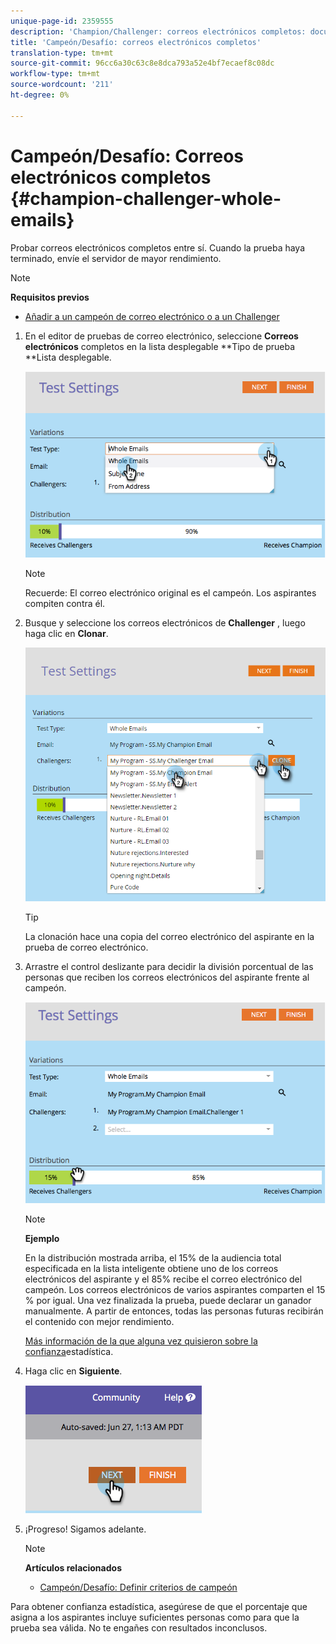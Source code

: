 ```yaml
---
unique-page-id: 2359555
description: 'Champion/Challenger: correos electrónicos completos: documentos de marketing: documentación del producto'
title: 'Campeón/Desafío: correos electrónicos completos'
translation-type: tm+mt
source-git-commit: 96cc6a30c63c8e8dca793a52e4bf7ecaef8c08dc
workflow-type: tm+mt
source-wordcount: '211'
ht-degree: 0%

---
```



# Campeón/Desafío: Correos electrónicos completos {#champion-challenger-whole-emails}

Probar correos electrónicos completos entre sí. Cuando la prueba haya terminado, envíe el servidor de mayor rendimiento.

>[!NOTE]
>
>**Requisitos previos**
>
>* [Añadir a un campeón de correo electrónico o a un Challenger](add-an-email-champion-challenger.md)

>



1. En el editor de pruebas de correo electrónico, seleccione **Correos electrónicos** completos en la lista desplegable **Tipo de prueba **Lista desplegable.

   ![](assets/image2014-9-12-16-3a39-3a14.png)

   >[!NOTE]
   >
   >Recuerde: El correo electrónico original es el campeón. Los aspirantes compiten contra él.

1. Busque y seleccione los correos electrónicos de **Challenger** , luego haga clic en **Clonar**.

   ![](assets/image2015-8-10-11-3a46-3a28.png)

   >[!TIP]
   >
   >La clonación hace una copia del correo electrónico del aspirante en la prueba de correo electrónico.

1. Arrastre el control deslizante para decidir la división porcentual de las personas que reciben los correos electrónicos del aspirante frente al campeón.

   ![](assets/image2014-9-12-16-3a41-3a44.png)

   >[!NOTE]
   >
   >**Ejemplo**
   >
   >
   >En la distribución mostrada arriba, el 15% de la audiencia total especificada en la lista inteligente obtiene uno de los correos electrónicos del aspirante y el 85% recibe el correo electrónico del campeón. Los correos electrónicos de varios aspirantes comparten el 15 % por igual. Una vez finalizada la prueba, puede declarar un ganador manualmente. A partir de entonces, todas las personas futuras recibirán el contenido con mejor rendimiento.

   [Más información de la que alguna vez quisieron sobre la confianza](http://en.wikipedia.org/wiki/Confidence_interval)estadística.

1. Haga clic en **Siguiente**.

   ![](assets/image2014-9-12-16-3a42-3a9.png)

1. ¡Progreso! Sigamos adelante.

   >[!NOTE]
   >
   >**Artículos relacionados**
   >
   >    
   >    
   >    * [Campeón/Desafío: Definir criterios de campeón](champion-challenger-define-champion-criteria.md)


Para obtener confianza estadística, asegúrese de que el porcentaje que asigna a los aspirantes incluye suficientes personas como para que la prueba sea válida. No te engañes con resultados inconclusos.